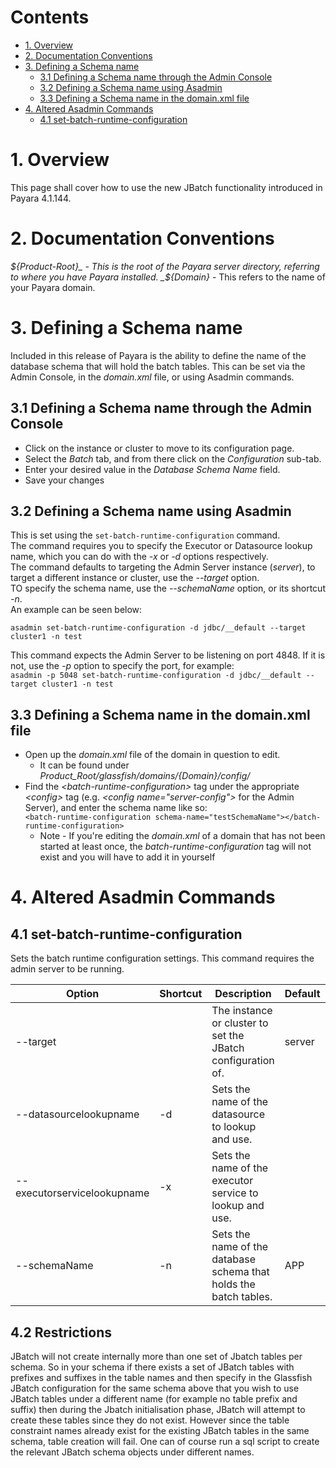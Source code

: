 # Contents
* [1. Overview](#1-overview)
* [2. Documentation Conventions](#2-documentation-conventions)
* [3. Defining a Schema name](#3-defining-a-schema-name)
  * [3.1 Defining a Schema name through the Admin Console](#31-defining-a-schema-name-through-the-admin-console)
  * [3.2 Defining a Schema name using Asadmin](#32-defining-a-schema-name-using-asadmin)
  * [3.3 Defining a Schema name in the domain.xml file](#33-defining-a-schema-name-in-the-domainxml-file)
* [4. Altered Asadmin Commands](#4-altered-asadmin-commands)
  * [4.1 set-batch-runtime-configuration](#41-set-batch-runtime-configuration)

# 1. Overview
This page shall cover how to use the new JBatch functionality introduced in Payara 4.1.144.  

# 2. Documentation Conventions
_${Product-Root}_ - This is the root of the Payara server directory, referring to where you have Payara installed.  
_${Domain}_ - This refers to the name of your Payara domain.  

# 3. Defining a Schema name
Included in this release of Payara is the ability to define the name of the database schema that will hold the batch tables. This can be set via the Admin Console, in the _domain.xml_ file, or using Asadmin commands.  

## 3.1 Defining a Schema name through the Admin Console
* Click on the instance or cluster to move to its configuration page.
* Select the _Batch_ tab, and from there click on the _Configuration_ sub-tab.
* Enter your desired value in the _Database Schema Name_ field.
* Save your changes

## 3.2 Defining a Schema name using Asadmin
This is set using the `set-batch-runtime-configuration` command.  
The command requires you to specify the Executor or Datasource lookup name, which you can do with the _-x_ or _-d_ options respectively.  
The command defaults to targeting the Admin Server instance (_server_), to target a different instance or cluster, use the _--target_ option.  
TO specify the schema name, use the _--schemaName_ option, or its shortcut _-n_.  
An example can be seen below:  

`asadmin set-batch-runtime-configuration -d jdbc/__default --target cluster1 -n test`  

This command expects the Admin Server to be listening on port 4848. If it is not, use the _-p_ option to specify the port, for example:  
`asadmin -p 5048 set-batch-runtime-configuration -d jdbc/__default --target cluster1 -n test`  

## 3.3 Defining a Schema name in the domain.xml file
* Open up the _domain.xml_ file of the domain in question to edit.
  * It can be found under _${Product\_Root}/glassfish/domains/${Domain}/config/_  
* Find the _\<batch-runtime-configuration\>_ tag under the appropriate _\<config\>_ tag (e.g. _\<config name="server-config"\>_ for the Admin Server), and enter the schema name like so:  
`<batch-runtime-configuration schema-name="testSchemaName"></batch-runtime-configuration>`
  * Note - If you're editing the _domain.xml_ of a domain that has not been started at least once, the _batch-runtime-configuration_ tag will not exist and you will have to add it in yourself

# 4. Altered Asadmin Commands

## 4.1 set-batch-runtime-configuration
Sets the batch runtime configuration settings. This command requires the admin server to be running.

| Option | Shortcut | Description | Default | Mandatory |
|-----------------------------|----------|-------------------------------------------------------------------|---------|---------------------------------------------|
| --target |  | The instance or cluster to set the JBatch configuration of. | server | No |
| --datasourcelookupname | -d | Sets the name of the datasource to lookup and use. |  | Yes, or specify _executorServiceLookupName_ |
| --executorservicelookupname | -x | Sets the name of the executor service to lookup and use. |  | Yes, or specify _datasourceLookupName_ |
| --schemaName | -n | Sets the name of the database schema that holds the batch tables. | APP  | No |

## 4.2 Restrictions
JBatch will not create internally more than one set of Jbatch tables per schema. So in your schema if there exists a set of JBatch tables with prefixes and suffixes in the table names and then specify in the Glassfish JBatch configuration for the same schema above that you wish to use JBatch tables under a different name (for example no table prefix and suffix) then during the Jbatch initialisation phase, JBatch will attempt to create these tables since they do not exist. However since the table constraint names already exist for the existing JBatch tables in the same schema, table creation will fail. One can of course run a sql script to create the relevant JBatch schema objects under different names.
